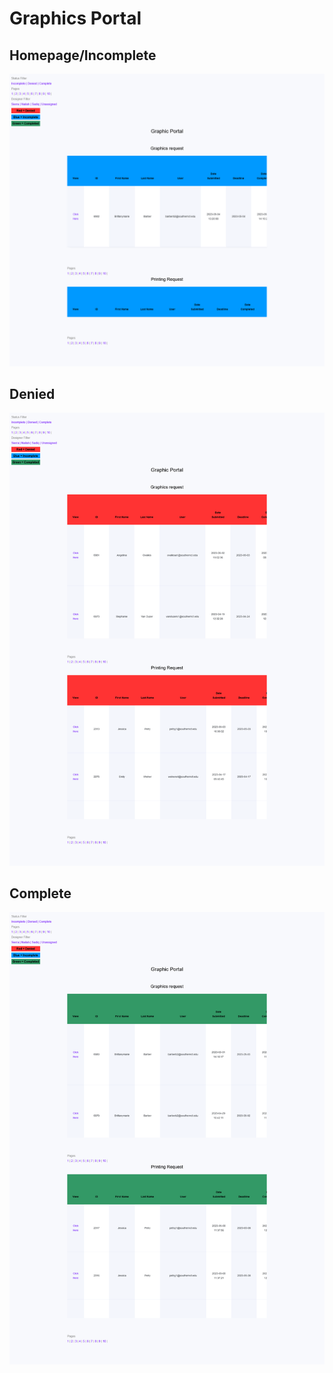 # Graphics Portal

## Homepage/Incomplete
![Incomplete](Presentation/Home.png)

## Denied
![Denied](Presentation/Denied.png)

## Complete
![Complete](Presentation/Complete.png)
